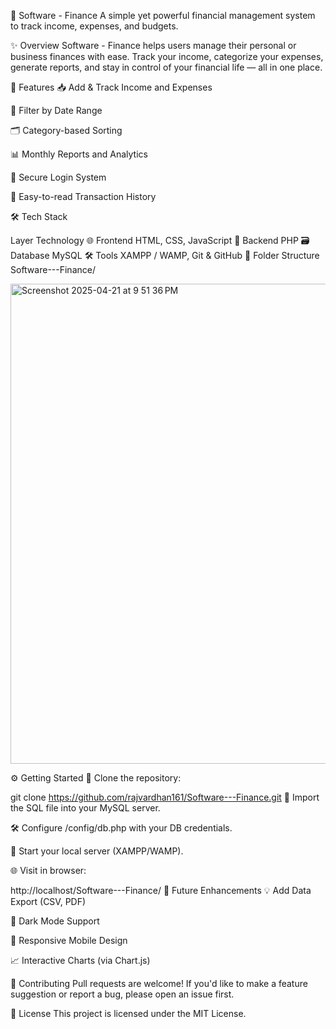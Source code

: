 💸 Software - Finance
A simple yet powerful financial management system to track income, expenses, and budgets.

✨ Overview
Software - Finance helps users manage their personal or business finances with ease. Track your income, categorize your expenses, generate reports, and stay in control of your financial life — all in one place.

🚀 Features
📥 Add & Track Income and Expenses

📅 Filter by Date Range

🗂️ Category-based Sorting

📊 Monthly Reports and Analytics

🔐 Secure Login System

🧾 Easy-to-read Transaction History

🛠️ Tech Stack

Layer	Technology
🌐 Frontend	HTML, CSS, JavaScript
🧠 Backend	PHP
🗃️ Database	MySQL
🛠️ Tools	XAMPP / WAMP, Git & GitHub
📁 Folder Structure
Software---Finance/

<img width="768" alt="Screenshot 2025-04-21 at 9 51 36 PM" src="https://github.com/user-attachments/assets/d5e4fbc5-724b-48e9-85ba-c39106d8e943" />



⚙️ Getting Started
🔽 Clone the repository:

git clone https://github.com/rajvardhan161/Software---Finance.git
📂 Import the SQL file into your MySQL server.

🛠️ Configure /config/db.php with your DB credentials.

🚀 Start your local server (XAMPP/WAMP).

🌐 Visit in browser:

http://localhost/Software---Finance/
🧩 Future Enhancements
 💡 Add Data Export (CSV, PDF)

 🌙 Dark Mode Support

 📱 Responsive Mobile Design

 📈 Interactive Charts (via Chart.js)

🤝 Contributing
Pull requests are welcome! If you'd like to make a feature suggestion or report a bug, please open an issue first.

📄 License
This project is licensed under the MIT License.


